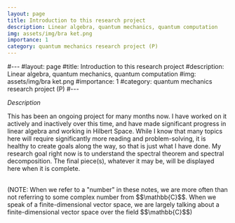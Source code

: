 ```yaml
---
layout: page
title: Introduction to this research project 
description: Linear algebra, quantum mechanics, quantum computation
img: assets/img/bra ket.png
importance: 1
category: quantum mechanics research project (P)
---
```


#---
#layout: page
#title: Introduction to this research project 
#description: Linear algebra, quantum mechanics, quantum computation
#img: assets/img/bra ket.png
#importance: 1
#category: quantum mechanics research project (P)
#---

<i> Description </i>
<p>
This has been an ongoing project for many months now. I have worked on it actively and inactively over this time, and have made significant progress in linear algebra and working in Hilbert Space. While I know that many topics here will require significantly more reading and problem-solving, it is healthy to create goals along the way, so that is just what I have done. My research goal right now is to understand the spectral theorem and spectral decomposition. The final piece(s), whatever it may be, will be displayed here when it is complete. 
</p>

<br>
(NOTE: When we refer to a "number" in these notes, we are more often than not referring to some complex number from $$\mathbb{C}$$. When we speak of a finite-dimensional vector space, we are largely talking about a finite-dimensional vector space over the field $$\mathbb{C}$$)
<br>


















